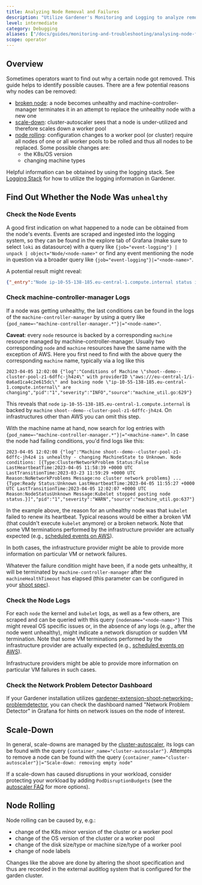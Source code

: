 ```yaml
---
title: Analyzing Node Removal and Failures
description: "Utilize Gardener's Monitoring and Logging to analyze removal and failures of nodes"
level: intermediate
category: Debugging
aliases: ["/docs/guides/monitoring-and-troubleshooting/analysing-node-failures/"]
scope: operator
---
```


## Overview

Sometimes operators want to find out why a certain node got removed. This guide helps to identify possible causes.
There are a few potential reasons why nodes can be removed:

- [broken node](#find-out-whether-the-node-was-unhealthy): a node becomes unhealthy and machine-controller-manager terminates it in an attempt to replace the unhealthy node with a new one
- [scale-down](#scale-down): cluster-autoscaler sees that a node is under-utilized and therefore scales down a worker pool
- [node rolling](#node-rolling): configuration changes to a worker pool (or cluster) require all nodes of one or all worker pools to be rolled and thus all nodes to be replaced. Some possible changes are:
  - the K8s/OS version
  - changing machine types

Helpful information can be obtained by using the logging stack. See [Logging Stack](https://github.com/gardener/gardener/blob/master/docs/usage/logging.md) for how to utilize the logging information in Gardener.

## Find Out Whether the Node Was `unhealthy`

### Check the Node Events

A good first indication on what happened to a node can be obtained from the node's events. Events are scraped and ingested into the logging system, so they can be found in the explore tab of Grafana (make sure to select `loki` as datasource) with a query like `{job="event-logging"} | unpack | object="Node/<node-name>"` or find any event mentioning the node in question via a broader query like `{job="event-logging"}|="<node-name>"`.

A potential result might reveal:

```json
{"_entry":"Node ip-10-55-138-185.eu-central-1.compute.internal status is now: NodeNotReady","count":1,"firstTimestamp":"2023-04-05T12:02:08Z","lastTimestamp":"2023-04-05T12:02:08Z","namespace":"default","object":"Node/ip-10-55-138-185.eu-central-1.compute.internal","origin":"shoot","reason":"NodeNotReady","source":"node-controller","type":"Normal"}
```

### Check machine-controller-manager Logs

If a node was getting unhealthy, the last conditions can be found in the logs of the `machine-controller-manager` by using a query like `{pod_name=~"machine-controller-manager.*"}|="<node-name>"`.

**Caveat**: every `node` resource is backed by a corresponding `machine` resource managed by machine-controller-manager. Usually two corresponding `node` and `machine` resources have the same name with the exception of AWS. Here you first need to find with the above query the corresponding `machine` name, typically via a log like this

```text
2023-04-05 12:02:08 {"log":"Conditions of Machine \"shoot--demo--cluster-pool-z1-6dffc-jh4z4\" with providerID \"aws:///eu-central-1/i-0a6ad1ca4c2e615dc\" and backing node \"ip-10-55-138-185.eu-central-1.compute.internal\" are changing","pid":"1","severity":"INFO","source":"machine_util.go:629"}
```

This reveals that `node` `ip-10-55-138-185.eu-central-1.compute.internal` is backed by `machine` `shoot--demo--cluster-pool-z1-6dffc-jh4z4`. On infrastructures other than AWS you can omit this step.

With the machine name at hand, now search for log entries with `{pod_name=~"machine-controller-manager.*"}|="<machine-name>"`.
In case the node had failing conditions, you'd find logs like this:

```text
2023-04-05 12:02:08 {"log":"Machine shoot--demo--cluster-pool-z1-6dffc-jh4z4 is unhealthy - changing MachineState to Unknown. Node conditions: [{Type:ClusterNetworkProblem Status:False LastHeartbeatTime:2023-04-05 11:58:39 +0000 UTC LastTransitionTime:2023-03-23 11:59:29 +0000 UTC Reason:NoNetworkProblems Message:no cluster network problems} ... {Type:Ready Status:Unknown LastHeartbeatTime:2023-04-05 11:55:27 +0000 UTC LastTransitionTime:2023-04-05 12:02:07 +0000 UTC Reason:NodeStatusUnknown Message:Kubelet stopped posting node status.}]","pid":"1","severity":"WARN","source":"machine_util.go:637"}
```

In the example above, the reason for an unhealthy node was that `kubelet` failed to renew its heartbeat. Typical reasons would be either a broken VM (that couldn't execute `kubelet` anymore) or a broken network. Note that some VM terminations performed by the infrastructure provider are actually expected (e.g., [scheduled events on AWS](https://docs.aws.amazon.com/AWSEC2/latest/UserGuide/monitoring-instances-status-check_sched.html)).

In both cases, the infrastructure provider might be able to provide more information on particular VM or network failures.

Whatever the failure condition might have been, if a node gets unhealthy, it will be terminated by `machine-controller-manager` after the `machineHealthTimeout` has elapsed (this parameter can be configured in your [shoot spec](https://github.com/gardener/gardener/blob/v1.68.0/example/90-shoot.yaml#L132)).

### Check the Node Logs

For each `node` the kernel and `kubelet` logs, as well as a few others, are scraped and can be queried with this query `{nodename="<node-name>"}`
This might reveal OS specific issues or, in the absence of any logs (e.g., after the node went unhealthy), might indicate a network disruption or sudden VM termination. Note that some VM terminations performed by the infrastructure provider are actually expected (e.g., [scheduled events on AWS](https://docs.aws.amazon.com/AWSEC2/latest/UserGuide/monitoring-instances-status-check_sched.html)).

Infrastructure providers might be able to provide more information on particular VM failures in such cases.

### Check the Network Problem Detector Dashboard

If your Gardener installation utilizes [gardener-extension-shoot-networking-problemdetector](https://github.com/gardener/gardener-extension-shoot-networking-problemdetector), you can check the dashboard named "Network Problem Detector" in Grafana for hints on network issues on the node of interest.

## Scale-Down

In general, scale-downs are managed by the [cluster-autoscaler](https://github.com/gardener/autoscaler), its logs can be found with the query `{container_name="cluster-autoscaler"}`.
Attempts to remove a node can be found with the query `{container_name="cluster-autoscaler"}|="Scale-down: removing empty node"`

If a scale-down has caused disruptions in your workload, consider protecting your workload by adding `PodDisruptionBudgets` (see the [autoscaler FAQ](https://github.com/gardener/autoscaler/blob/master/cluster-autoscaler/FAQ.md#what-types-of-pods-can-prevent-ca-from-removing-a-node) for more options).

## Node Rolling

Node rolling can be caused by, e.g.:

- change of the K8s minor version of the cluster or a worker pool
- change of the OS version of the cluster or a worker pool
- change of the disk size/type or machine size/type of a worker pool
- change of node labels

Changes like the above are done by altering the shoot specification and thus are recorded in the external auditlog system that is configured for the garden cluster.
